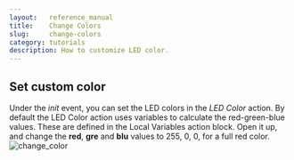 ```yaml
---
layout:   reference_manual
title:    Change Colors
slug:     change-colors
category: tutorials
description: How to customize LED color.
---
```


## Set custom color

Under the *init* event, you can set the LED colors in the *LED Color* action. 
By default the LED Color action uses variables to calculate the red-green-blue values.
These are defined in the Local Variables action block. Open it up, and change the **red**, **gre** and **blu** values to 255, 0, 0, for a full red color.
![change_color](https://intech.studio/_cms/2021-07-13/change_color.gif)
